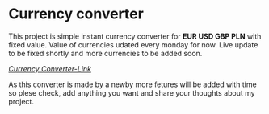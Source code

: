 # Currency converter

This project is simple instant currency converter for **EUR USD GBP PLN** with fixed value. 
Value of currencies udated every monday for now. 
Live update to be fixed shortly and more currencies to be added soon. 


[*Currency Converter-Link*](https://walmarek.github.io/currencyConverter)

As this converter is made by a newby more fetures will be added with time so plese check, add anything you want and share your thoughts about my project.  
